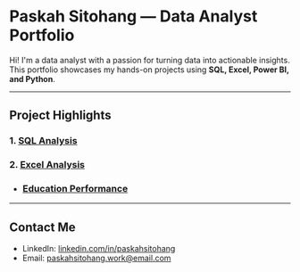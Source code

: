 # Paskah Sitohang — Data Analyst Portfolio

Hi! I'm a data analyst with a passion for turning data into actionable insights.  
This portfolio showcases my hands-on projects using **SQL, Excel, Power BI, and Python**.

---

## Project Highlights

### 1. [SQL Analysis](./sql-analyst/)
### 2. [Excel Analysis](./excel-analyst/)
- ### [Education Performance](./excel-analyst/education/)

---

## Contact Me

- LinkedIn: [linkedin.com/in/paskahsitohang](https://www.linkedin.com/in/paskahsitohang)
- Email: paskahsitohang.work@email.com
